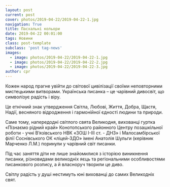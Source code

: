 ```yaml
---
layout: post
current: post
cover: photos/2019-04-22/2019-04-22-1.jpg
navigation: True
title: Пасхальні кольори
date: 2019-04-22 00:01:00
tags: Новини
class: post-template
subclass: 'post tag-news'
images:
  - image: photos/2019-04-22/2019-04-22-1.jpg
  - image: photos/2019-04-22/2019-04-22-2.jpg
  - image: photos/2019-04-22/2019-04-22-3.jpg
author: cpr
---
```


Кожен народ прагне увійти до світової цивілізації своїми неповторними мистецькими витворами. Українська писанка – це чарівний дивосвіт, що символізує радість і віру.

Це етнічний знак утвердження Світла, Любові, Життя, Добра, Щастя, Надії, весняного відродження і гармонійної єдності людини та природи.

Саме тому, напередодні світлого свята Великодня, вихованці гуртка «Пізнаємо рідний край» Конотопського районного Центру позашкільної роботи - учні В’язівського НВК «ЗОШ І-ІІІ ст. - ДНЗ» і Малосамбірської філії Соснівського ОК «ліцей-ЗДО» імені Анатолія Шульги (керівник Марченко Л.М.) поринули у чарівний світ писанки.

Під час заняття діти не лише знайомилися з історією виникнення писанки, різновидами великодніх яєць та регіональними особливостями писанкового розпису, а й власноруч творили це диво.

Світлу радість у душі нестимуть юні вихованці до самих Великодніх свят.
